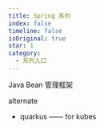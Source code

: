```yaml
---
title: Spring 系列
index: false
timeline: false
isOriginal: true
star: 1
category:
  - 系列入口
---
```


Java Bean 管理框架

alternate

- quarkus —— for kubes

<!-- more -->

<Catalog />
